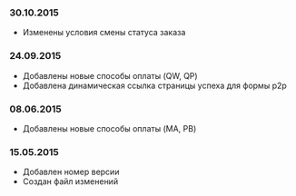 ### 30.10.2015
* Изменены условия смены статуса заказа

### 24.09.2015
* Добавлены новые способы оплаты (QW, QP)
* Добавлена динамическая ссылка страницы успеха для формы p2p

### 08.06.2015
* Добавлены новые способы оплаты (MA, PB)

### 15.05.2015
* Добавлен номер версии
* Создан файл изменений
